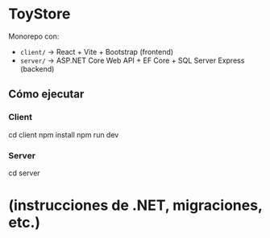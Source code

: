 # ToyStore

Monorepo con:

- `client/` → React + Vite + Bootstrap (frontend)
- `server/` → ASP.NET Core Web API + EF Core + SQL Server Express (backend)

## Cómo ejecutar

### Client
cd client
npm install
npm run dev

### Server
cd server
# (instrucciones de .NET, migraciones, etc.)
